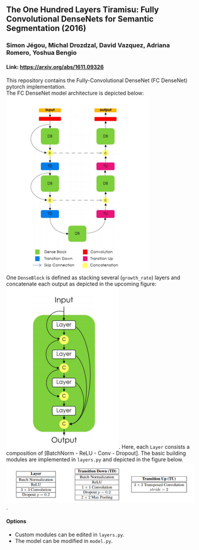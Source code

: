 ## The One Hundred Layers Tiramisu: Fully Convolutional DenseNets for Semantic Segmentation (2016) ##
### Simon Jégou, Michal Drozdzal, David Vazquez, Adriana Romero, Yoshua Bengio ###
#### Link: https://arxiv.org/abs/1611.09326 ####

This repository contains the Fully-Convolutional DenseNet (FC DenseNet) pytorch implementation.  
The FC DenseNet model architecture is depicted below:
![alt text](https://github.com/tuanle618/image-segmentation/blob/master/tiramisu/architecture.png "FC DenseNet Architecture")  
One `DenseBlock` is defined as stacking several (`growth_rate`) layers and concatenate each output as depicted in the upcoming figure:
![alt text](https://github.com/tuanle618/image-segmentation/blob/master/tiramisu/denseblock.png "DenseBlock illustration").
Here, each `Layer` consists a composition of [BatchNorm - ReLU - Conv - Dropout].
The basic building modules are implemented in `layers.py` and depicted in the figure below.
![alt text](https://github.com/tuanle618/image-segmentation/blob/master/tiramisu/layers.png "Layers in FC DenseNet").

  
 
#### Options ####
- Custom modules can be edited in `layers.py`.
- The model can be modified in `model.py`.
